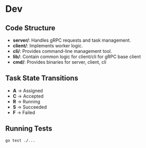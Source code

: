 # Dev

## Code Structure
- **server/**: Handles gRPC requests and task management.
- **client/**: Implements worker logic.
- **cli/**: Provides command-line management tool.
- **lib/**: Contain common logic for client/cli for gRPC base client
- **cmd/**: Provides binaries for server, client, cli

## Task State Transitions
- **A** → Assigned
- **C** → Accepted
- **R** → Running
- **S** → Succeeded
- **F** → Failed

## Running Tests
```sh
go test ./...
```